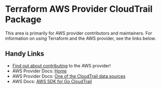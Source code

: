 # Terraform AWS Provider CloudTrail Package
<!-- markdownlint-disable MD026 -->
This area is primarily for AWS provider contributors and maintainers. For information on _using_ Terraform and the AWS provider, see the links below.


## Handy Links
* [Find out about contributing](../../../docs/contributing) to the AWS provider!
* AWS Provider Docs: [Home](https://registry.terraform.io/providers/hashicorp/aws/latest/docs)
* AWS Provider Docs: [One of the CloudTrail data sources](https://registry.terraform.io/providers/hashicorp/aws/latest/docs/data-sources/cloudtrail_service_account)
* AWS Docs: [AWS SDK for Go CloudTrail](https://docs.aws.amazon.com/sdk-for-go/api/service/cloudtrail/)
